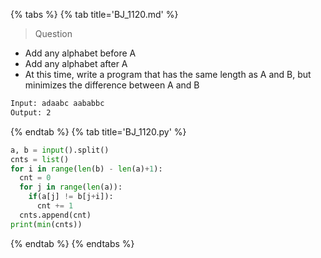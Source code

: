 {% tabs %}
{% tab title='BJ_1120.md' %}

> Question

* Add any alphabet before A
* Add any alphabet after A
* At this time, write a program that has the same length as A and B, but minimizes the difference between A and B

```txt
Input: adaabc aababbc
Output: 2
```

{% endtab %}
{% tab title='BJ_1120.py' %}

```py
a, b = input().split()
cnts = list()
for i in range(len(b) - len(a)+1):
  cnt = 0
  for j in range(len(a)):
    if(a[j] != b[j+i]):
      cnt += 1
  cnts.append(cnt)
print(min(cnts))
```

{% endtab %}
{% endtabs %}

